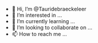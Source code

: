 - 👋 Hi, I’m @Tauridebraeckeleer
- 👀 I’m interested in ...
- 🌱 I’m currently learning ...
- 💞️ I’m looking to collaborate on ...
- 📫 How to reach me ...

<!---
Tauridebraeckeleer/Tauridebraeckeleer is a ✨ special ✨ repository because its `README.md` (this file) appears on your GitHub profile.
You can click the Preview link to take a look at your changes.
--->

